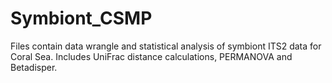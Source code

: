 # Symbiont_CSMP
Files contain data wrangle and statistical analysis of symbiont ITS2 data for Coral Sea. 
Includes UniFrac distance calculations, PERMANOVA and Betadisper. 
